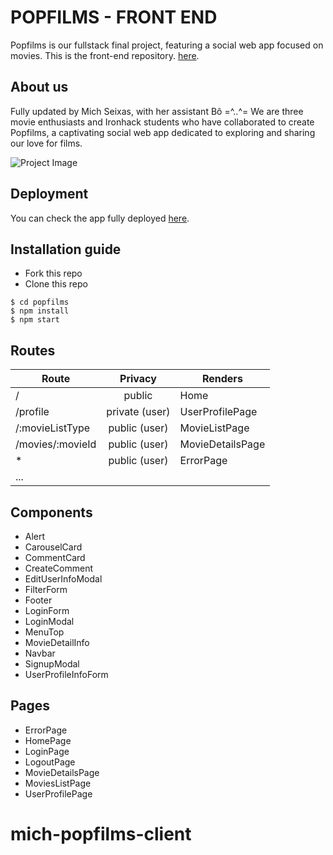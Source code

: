 <h1>
POPFILMS - FRONT END
</h1> 

Popfilms is our fullstack final project, featuring a social web app focused on movies. This is the front-end repository.  [here](https://github.com/michseixas/popfilms-client).

## About us
Fully updated by Mich Seixas, with her assistant Bô =^..^=
We are three movie enthusiasts and Ironhack students who have collaborated to create Popfilms, a captivating social web app dedicated to exploring and sharing our love for films.

![Project Image](https://res.cloudinary.com/dvdoxs7vr/image/upload/v1686252694/popfilms-logo-1_ssovwp.png "Project Image")

## Deployment
You can check the app fully deployed [here](https://popfilms.netlify.app/). 

## Installation guide
- Fork this repo
- Clone this repo 

```shell
$ cd popfilms
$ npm install
$ npm start
```

## Routes
| Route                | Privacy         | Renders                  |
| -------------------- | :-------------: | ------------------------ |
| /                    | public          | Home                 |
| /profile             | private (user)  | UserProfilePage          |
| /:movieListType            | public (user)  | MovieListPage          |
| /movies/:movieId           | public (user)  | MovieDetailsPage          |
| *            | public (user)  | ErrorPage          |
|      ...        |   |           |

## Components
- Alert
- CarouselCard
- CommentCard
- CreateComment
- EditUserInfoModal
- FilterForm
- Footer
- LoginForm 
- LoginModal 
- MenuTop
- MovieDetailInfo  
- Navbar 
- SignupModal  
- UserProfileInfoForm




## Pages
- ErrorPage
- HomePage
- LoginPage
- LogoutPage
- MovieDetailsPage
- MoviesListPage
- UserProfilePage





# mich-popfilms-client
